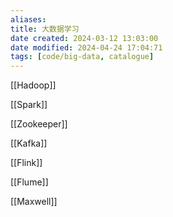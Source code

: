 ```yaml
---
aliases: 
title: 大数据学习
date created: 2024-03-12 13:03:00
date modified: 2024-04-24 17:04:71
tags: [code/big-data, catalogue]
---
```

[[Hadoop]]

[[Spark]]

[[Zookeeper]]

[[Kafka]]

[[Flink]]

[[Flume]]

[[Maxwell]]